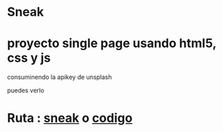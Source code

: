 # Sneak

# proyecto single page usando html5, css y js 

consuminendo la apikey de unsplash



puedes verlo


# Ruta  : [sneak] o [codigo]


[sneak]: https://cristiamsms.github.io/sneak/
[codigo]: https://github.com/cristiamsms/sneak.git/ 
